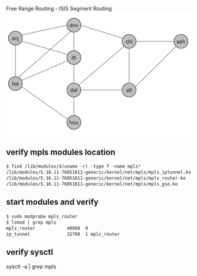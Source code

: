 Free Range Routing - ISIS Segment Routing 
![Screenshot](sr-frr-diagram.png)

verify mpls modules location
----------------------------
```
$ find /lib/modules/$(uname -r) -type f -name mpls*
/lib/modules/5.16.11-76051611-generic/kernel/net/mpls/mpls_iptunnel.ko
/lib/modules/5.16.11-76051611-generic/kernel/net/mpls/mpls_router.ko
/lib/modules/5.16.11-76051611-generic/kernel/net/mpls/mpls_gso.ko
```

start modules and verify
------------------------
```
$ sudo modprobe mpls_router
$ lsmod | grep mpls
mpls_router            40960  0
ip_tunnel              32768  1 mpls_router
```

verify sysctl
-------------
sysctl -a | grep mpls


